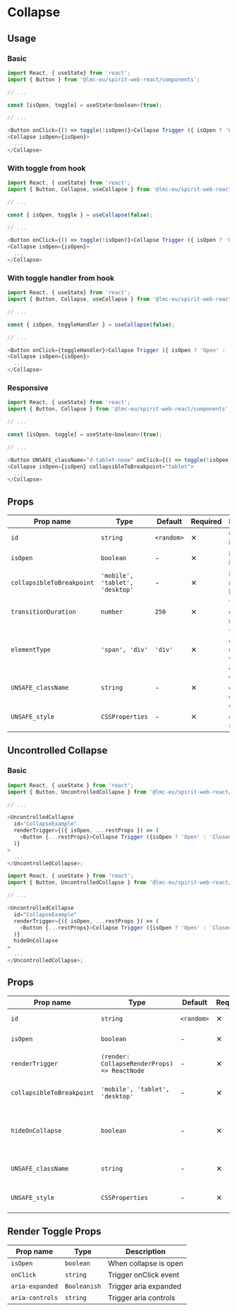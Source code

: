 # Collapse

## Usage

### Basic

```javascript
import React, { useState} from 'react';
import { Button } from '@lmc-eu/spirit-web-react/components';

// ...

const [isOpen, toggle] = useState<boolean>(true);

// ...

<Button onClick={() => toggle(!isOpen)}>Collapse Trigger ({ isOpen ? 'Open' : 'Closed' })</Button>
<Collapse isOpen={isOpen}>
  ...
</Collapse>
```

### With toggle from hook

```javascript
import React, { useState} from 'react';
import { Button, Collapse, useCollapse } from '@lmc-eu/spirit-web-react/components';

// ...

const { isOpen, toggle } = useCollapse(false);

// ...

<Button onClick={() => toggle(!isOpen)}>Collapse Trigger ({ isOpen ? 'Open' : 'Closed' })</Button>
<Collapse isOpen={isOpen}>
  ...
</Collapse>
```

### With toggle handler from hook

```javascript
import React, { useState} from 'react';
import { Button, Collapse, useCollapse } from '@lmc-eu/spirit-web-react/components';

// ...

const { isOpen, toggleHandler } = useCollapse(false);

// ...

<Button onClick={toggleHandler}>Collapse Trigger ({ isOpen ? 'Open' : 'Closed' })</Button>
<Collapse isOpen={isOpen}>
  ...
</Collapse>
```

### Responsive

```javascript
import React, { useState} from 'react';
import { Button, Collapse } from '@lmc-eu/spirit-web-react/components';

// ...

const [isOpen, toggle] = useState<boolean>(true);

// ...

<Button UNSAFE_className="d-tablet-none" onClick={() => toggle(!isOpen)}>Collapse Trigger ({ isOpen ? 'Open' : 'Closed' })</Button>
<Collapse isOpen={isOpen} collapsibleToBreakpoint="tablet">
  ...
</Collapse>
```

## Props

| Prop name                 | Type                            | Default    | Required | Description                                 |
| ------------------------- | ------------------------------- | ---------- | -------- | ------------------------------------------- |
| `id`                      | `string`                        | `<random>` | ✕        | Component id                                |
| `isOpen`                  | `boolean`                       | -          | ✕        | Is open on initialization                   |
| `collapsibleToBreakpoint` | `'mobile', 'tablet', 'desktop'` | -          | ✕        | Handle for responsive breakpoint            |
| `transitionDuration`      | `number`                        | `250`      | ✕        | Transition duration in miliseconds          |
| `elementType`             | `'span', 'div'`                 | `'div'`    | ✕        | Type of element used as wrapper and content |
| `UNSAFE_className`        | `string`                        | -          | ✕        | Wrapper custom class name                   |
| `UNSAFE_style`            | `CSSProperties`                 | -          | ✕        | Wrapper custom style                        |

## Uncontrolled Collapse

### Basic

```javascript
import React, { useState } from 'react';
import { Button, UncontrolledCollapse } from '@lmc-eu/spirit-web-react/components';

// ...

<UncontrolledCollapse
  id="CollapseExample"
  renderTrigger={({ isOpen, ...restProps }) => (
    <Button {...restProps}>Collapse Trigger ({isOpen ? 'Open' : 'Closed'})</Button>
  )}
>
  ...
</UncontrolledCollapse>;
```

```javascript
import React, { useState } from 'react';
import { Button, UncontrolledCollapse } from '@lmc-eu/spirit-web-react/components';

// ...

<UncontrolledCollapse
  id="CollapseExample"
  renderTrigger={({ isOpen, ...restProps }) => (
    <Button {...restProps}>Collapse Trigger ({isOpen ? 'Open' : 'Closed'})</Button>
  )}
  hideOnCollapse
>
  ...
</UncontrolledCollapse>;
```

## Props

| Prop name                 | Type                                         | Default    | Required | Description                            |
| ------------------------- | -------------------------------------------- | ---------- | -------- | -------------------------------------- |
| `id`                      | `string`                                     | `<random>` | ✕        | Component id                           |
| `isOpen`                  | `boolean`                                    | -          | ✕        | Is open on initialization              |
| `renderTrigger`           | `(render: CollapseRenderProps) => ReactNode` | -          | ✕        | Properties for trigger render          |
| `collapsibleToBreakpoint` | `'mobile', 'tablet', 'desktop'`              | -          | ✕        | Handle for responsive breakpoint       |
| `hideOnCollapse`          | `boolean`                                    | -          | ✕        | Hides button when content is displayed |
| `UNSAFE_className`        | `string`                                     | -          | ✕        | Wrapper custom classname               |
| `UNSAFE_style`            | `CSSProperties`                              | -          | ✕        | Wrapper custom style                   |

## Render Toggle Props

| Prop name       | Type         | Description           |
| --------------- | ------------ | --------------------- |
| `isOpen`        | `boolean`    | When collapse is open |
| `onClick`       | `string`     | Trigger onClick event |
| `aria-expanded` | `Booleanish` | Trigger aria expanded |
| `aria-controls` | `string`     | Trigger aria controls |
